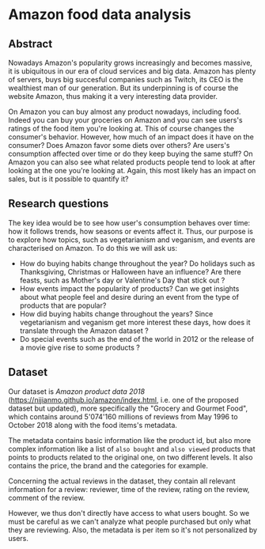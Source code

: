 # Amazon food data analysis

## Abstract
Nowadays Amazon's popularity grows increasingly and becomes massive, it is ubiquitous in our era of cloud services and big data. Amazon has plenty of servers, buys big succesful companies such as Twitch, its CEO is the wealthiest man of our generation. But its underpinning is of course the website Amazon, thus making it a very interesting data provider.

On Amazon you can buy almost any product nowadays, including food. Indeed you can buy your groceries on Amazon and you can see users's ratings of the food item you're looking at. This of course changes the consumer's behavior. However, how much of an impact does it have on the consumer? Does Amazon favor some diets over others? Are users's consumption affected over time or do they keep buying the same stuff? On Amazon you can also see what related products people tend to look at after looking at the one you're looking at. Again, this most likely has an impact on sales, but is it possible to quantify it?

## Research questions
The key idea would be to see how user's consumption behaves over time: how it follows trends, how seasons or events affect it. Thus, our purpose is to explore how topics, such as vegetarianism and veganism, and events are characterised on Amazon. To do this we will ask us: 
- How do buying habits change throughout the year? Do holidays such as Thanksgiving, Christmas or Halloween have an influence? Are there feasts, such as Mother's day or Valentine's Day that stick out ?
- How events impact the popularity of products? Can we get insights about what people feel and desire during an event from the type of products that are popular?
- How did buying habits change throughout the years? Since vegetarianism and veganism get more interest these days, how does it translate through the Amazon dataset ?
- Do special events such as the end of the world in 2012 or the release of a movie give rise to some products ?

## Dataset
Our dataset is _Amazon product data 2018_ (https://nijianmo.github.io/amazon/index.html, i.e. one of the proposed dataset but updated), more specifically the "Grocery and Gourmet Food", which contains around 5'074'160 millions of reviews from May 1996 to October 2018 along with the food items's metadata.

The metadata contains basic information like the product id, but also more complex information like a list of `also bought` and `also viewed` products that points to products related to the original one, on two different levels. It also contains the price, the brand and the categories for example.

Concerning the actual reviews in the dataset, they contain all relevant information for a review: reviewer, time of the review, rating on the review, comment of the review.

However, we thus don't directly have access to what users bought. So we must be careful as we can't analyze what people purchased but only what they are reviewing. Also, the metadata is per item so it's not personalized by users.
